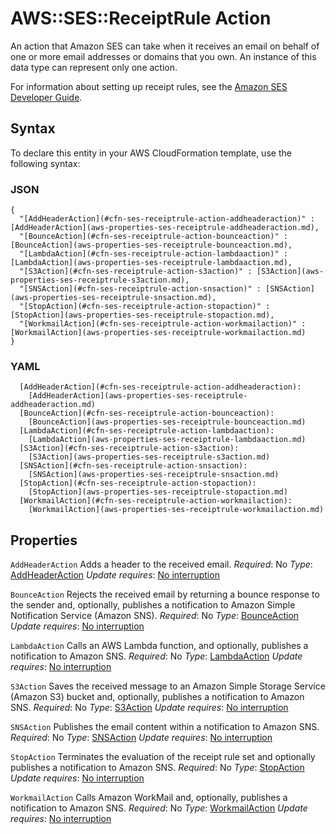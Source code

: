 # AWS::SES::ReceiptRule Action<a name="aws-properties-ses-receiptrule-action"></a>

An action that Amazon SES can take when it receives an email on behalf of one or more email addresses or domains that you own\. An instance of this data type can represent only one action\.

For information about setting up receipt rules, see the [Amazon SES Developer Guide](https://docs.aws.amazon.com/ses/latest/DeveloperGuide/receiving-email-receipt-rules.html)\.

## Syntax<a name="aws-properties-ses-receiptrule-action-syntax"></a>

To declare this entity in your AWS CloudFormation template, use the following syntax:

### JSON<a name="aws-properties-ses-receiptrule-action-syntax.json"></a>

```
{
  "[AddHeaderAction](#cfn-ses-receiptrule-action-addheaderaction)" : [AddHeaderAction](aws-properties-ses-receiptrule-addheaderaction.md),
  "[BounceAction](#cfn-ses-receiptrule-action-bounceaction)" : [BounceAction](aws-properties-ses-receiptrule-bounceaction.md),
  "[LambdaAction](#cfn-ses-receiptrule-action-lambdaaction)" : [LambdaAction](aws-properties-ses-receiptrule-lambdaaction.md),
  "[S3Action](#cfn-ses-receiptrule-action-s3action)" : [S3Action](aws-properties-ses-receiptrule-s3action.md),
  "[SNSAction](#cfn-ses-receiptrule-action-snsaction)" : [SNSAction](aws-properties-ses-receiptrule-snsaction.md),
  "[StopAction](#cfn-ses-receiptrule-action-stopaction)" : [StopAction](aws-properties-ses-receiptrule-stopaction.md),
  "[WorkmailAction](#cfn-ses-receiptrule-action-workmailaction)" : [WorkmailAction](aws-properties-ses-receiptrule-workmailaction.md)
}
```

### YAML<a name="aws-properties-ses-receiptrule-action-syntax.yaml"></a>

```
  [AddHeaderAction](#cfn-ses-receiptrule-action-addheaderaction):
    [AddHeaderAction](aws-properties-ses-receiptrule-addheaderaction.md)
  [BounceAction](#cfn-ses-receiptrule-action-bounceaction):
    [BounceAction](aws-properties-ses-receiptrule-bounceaction.md)
  [LambdaAction](#cfn-ses-receiptrule-action-lambdaaction):
    [LambdaAction](aws-properties-ses-receiptrule-lambdaaction.md)
  [S3Action](#cfn-ses-receiptrule-action-s3action):
    [S3Action](aws-properties-ses-receiptrule-s3action.md)
  [SNSAction](#cfn-ses-receiptrule-action-snsaction):
    [SNSAction](aws-properties-ses-receiptrule-snsaction.md)
  [StopAction](#cfn-ses-receiptrule-action-stopaction):
    [StopAction](aws-properties-ses-receiptrule-stopaction.md)
  [WorkmailAction](#cfn-ses-receiptrule-action-workmailaction):
    [WorkmailAction](aws-properties-ses-receiptrule-workmailaction.md)
```

## Properties<a name="aws-properties-ses-receiptrule-action-properties"></a>

`AddHeaderAction`  <a name="cfn-ses-receiptrule-action-addheaderaction"></a>
Adds a header to the received email\.
*Required*: No
*Type*: [AddHeaderAction](aws-properties-ses-receiptrule-addheaderaction.md)
*Update requires*: [No interruption](https://docs.aws.amazon.com/AWSCloudFormation/latest/UserGuide/using-cfn-updating-stacks-update-behaviors.html#update-no-interrupt)

`BounceAction`  <a name="cfn-ses-receiptrule-action-bounceaction"></a>
Rejects the received email by returning a bounce response to the sender and, optionally, publishes a notification to Amazon Simple Notification Service \(Amazon SNS\)\.
*Required*: No
*Type*: [BounceAction](aws-properties-ses-receiptrule-bounceaction.md)
*Update requires*: [No interruption](https://docs.aws.amazon.com/AWSCloudFormation/latest/UserGuide/using-cfn-updating-stacks-update-behaviors.html#update-no-interrupt)

`LambdaAction`  <a name="cfn-ses-receiptrule-action-lambdaaction"></a>
Calls an AWS Lambda function, and optionally, publishes a notification to Amazon SNS\.
*Required*: No
*Type*: [LambdaAction](aws-properties-ses-receiptrule-lambdaaction.md)
*Update requires*: [No interruption](https://docs.aws.amazon.com/AWSCloudFormation/latest/UserGuide/using-cfn-updating-stacks-update-behaviors.html#update-no-interrupt)

`S3Action`  <a name="cfn-ses-receiptrule-action-s3action"></a>
Saves the received message to an Amazon Simple Storage Service \(Amazon S3\) bucket and, optionally, publishes a notification to Amazon SNS\.
*Required*: No
*Type*: [S3Action](aws-properties-ses-receiptrule-s3action.md)
*Update requires*: [No interruption](https://docs.aws.amazon.com/AWSCloudFormation/latest/UserGuide/using-cfn-updating-stacks-update-behaviors.html#update-no-interrupt)

`SNSAction`  <a name="cfn-ses-receiptrule-action-snsaction"></a>
Publishes the email content within a notification to Amazon SNS\.
*Required*: No
*Type*: [SNSAction](aws-properties-ses-receiptrule-snsaction.md)
*Update requires*: [No interruption](https://docs.aws.amazon.com/AWSCloudFormation/latest/UserGuide/using-cfn-updating-stacks-update-behaviors.html#update-no-interrupt)

`StopAction`  <a name="cfn-ses-receiptrule-action-stopaction"></a>
Terminates the evaluation of the receipt rule set and optionally publishes a notification to Amazon SNS\.
*Required*: No
*Type*: [StopAction](aws-properties-ses-receiptrule-stopaction.md)
*Update requires*: [No interruption](https://docs.aws.amazon.com/AWSCloudFormation/latest/UserGuide/using-cfn-updating-stacks-update-behaviors.html#update-no-interrupt)

`WorkmailAction`  <a name="cfn-ses-receiptrule-action-workmailaction"></a>
Calls Amazon WorkMail and, optionally, publishes a notification to Amazon SNS\.
*Required*: No
*Type*: [WorkmailAction](aws-properties-ses-receiptrule-workmailaction.md)
*Update requires*: [No interruption](https://docs.aws.amazon.com/AWSCloudFormation/latest/UserGuide/using-cfn-updating-stacks-update-behaviors.html#update-no-interrupt)
